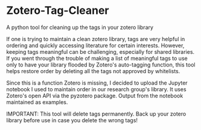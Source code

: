 # Zotero-Tag-Cleaner
A python tool for cleaning up the tags in your zotero library

If one is trying to maintain a clean zotero library, tags are very helpful in ordering and quickly accessing literature for certain interests. However, keeping tags meaningful can be challenging, especially for shared libraries. If you went through the trouble of making a list of meaningful tags to use only to have your library flooded by Zotero's auto-tagging function, this tool helps restore order by deleting all the tags not approved by whitelists. 

Since this is a function Zotero is missing, I decided to upload the Jupyter notebook I used to maintain order in our research group's library. It uses Zotero's open API via the pyzotero package. Output from the notebook maintained as examples.

IMPORTANT: This tool will delete tags permanently. Back up your zotero library before use in case you delete the wrong tags!
